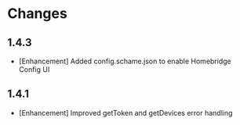 # Changes

## 1.4.3

- [Enhancement] Added config.schame.json to enable Homebridge Config UI

## 1.4.1

- [Enhancement] Improved getToken and getDevices error handling